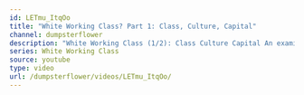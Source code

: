 ```yaml
---
id: LETmu_ItqOo
title: "White Working Class? Part 1: Class, Culture, Capital"
channel: dumpsterflower
description: "White Working Class (1/2): Class Culture Capital An examination of the mythical concept of the white working class."
series: White Working Class
source: youtube
type: video
url: /dumpsterflower/videos/LETmu_ItqOo/
---
```

